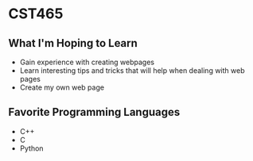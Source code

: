 # CST465
<h2>
    What I'm Hoping to Learn
</h2>
<ul>
    <li>
        Gain experience with creating webpages
    </li>
    <li>
        Learn interesting tips and tricks that will help when dealing with web pages
    </li>
    <li>
        Create my own web page
    </li>
</ul>
<h2>
    Favorite Programming Languages
</h2>
<ul>
    <li>
        C++
    </li>
    <li>
        C
    </li>
    <li>
        Python
    </li>
</ul>
